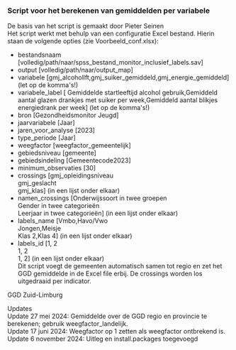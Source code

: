 ### Script voor het berekenen van gemiddelden per variabele
De basis van het script is gemaakt door Pieter Seinen  
Het script werkt met behulp van een configuratie Excel bestand. Hierin staan de volgende opties (zie Voorbeeld_conf.xlsx):  
- bestandsnaam	[volledig/path/naar/spss_bestand_monitor_inclusief_labels.sav]
- output [volledig/path/naar/output_map]	
- variabele	[gmj_alcohollft,gmj_suiker_gemiddeld,gmj_energie_gemiddeld] (let op de komma's!)
- variabele_label	[	Gemiddelde startleeftijd alcohol gebruik,Gemiddeld aantal glazen drankjes met suiker per week,Gemiddeld aantal blikjes energiedrank per week] (let op de komma's!)
- bron [Gezondheidsmonitor Jeugd]	
- jaarvariabele	[Jaar] 
- jaren_voor_analyse [2023]	
- type_periode [Jaar]	
- weegfactor [weegfactor_gemeentelijk]	
- gebiedsniveau	[gemeente] 
- gebiedsindeling	[Gemeentecode2023]
- minimum_observaties	[30]
- crossings	[gmj_opleidingsniveau  
             gmj_geslacht  
             gmj_klas] (in een lijst onder elkaar)  
- namen_crossings	[Onderwijssoort in twee groepen  
                    Gender in twee categorieën  
                    Leerjaar in twee categorieën] (in een lijst onder elkaar)  
 - labels_name	[Vmbo,Havo/Vwo  
               Jongen,Meisje  
               Klas 2,Klas 4] (in een lijst onder elkaar)  
 - labels_id [1, 2  
              1, 2  
              1, 2] (in een lijst onder elkaar)  
 Dit script voegt de gemeenten automatisch samen tot regio en zet het GGD gemiddelde in de Excel file erbij.
 De crossings worden los uitgedraaid per indicator.

GGD Zuid-Limburg  
 
Updates  
 Update 27 mei 2024: Gemiddelde over de GGD regio en provincie te berekenen; gebruik weegfactor_landelijk.  
 Update 17 juni 2024: Weegfactor op 1 zetten als weegfactor ontbrekend is.  
 Update 6 november 2024: Uitleg en install.packages toegevoegd   

